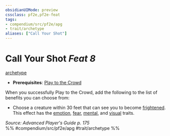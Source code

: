 ```yaml
---
obsidianUIMode: preview
cssclass: pf2e,pf2e-feat
tags:
- compendium/src/pf2e/apg
- trait/archetype
aliases: ["Call Your Shot"]
---
```

# Call Your Shot  *Feat 8*  
[archetype](rules/traits/archetype.md "Archetype Feat Trait")  

- **Prerequisites**: [Play to the Crowd](compendium/feats/play-to-the-crowd-apg.md)

When you successfully Play to the Crowd, add the following to the list of benefits you can choose from:

- Choose a creature within 30 feet that can see you to become [frightened](rules/conditions.md#Frightened). This effect has the [emotion](rules/traits/emotion.md "Emotion Effect Trait"), [fear](rules/traits/fear.md "Fear Effect Trait"), [mental](rules/traits/mental.md "Mental Effect Trait"), and [visual](rules/traits/visual.md "Visual Effect Trait") traits.

*Source: Advanced Player's Guide p. 175*  
%% #compendium/src/pf2e/apg #trait/archetype %%